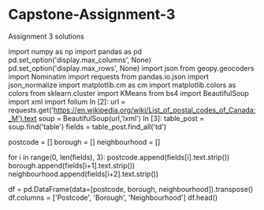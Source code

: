 # Capstone-Assignment-3
Assignment 3 solutions

import numpy as np 
import pandas as pd
pd.set_option('display.max_columns', None)
pd.set_option('display.max_rows', None)
import json 
from geopy.geocoders import Nominatim
import requests 
from pandas.io.json import json_normalize
import matplotlib.cm as cm
import matplotlib.colors as colors
from sklearn.cluster import KMeans
from bs4 import BeautifulSoup
import xml
import folium
In [2]:
url = requests.get('https://en.wikipedia.org/wiki/List_of_postal_codes_of_Canada:_M').text
soup = BeautifulSoup(url,'lxml')
In [3]:
table_post = soup.find('table')
fields = table_post.find_all('td')

postcode = []
borough = []
neighbourhood = []

for i in range(0, len(fields), 3):
    postcode.append(fields[i].text.strip())
    borough.append(fields[i+1].text.strip())
    neighbourhood.append(fields[i+2].text.strip())
        
df = pd.DataFrame(data=[postcode, borough, neighbourhood]).transpose()
df.columns = ['Postcode', 'Borough', 'Neighbourhood']
df.head()
